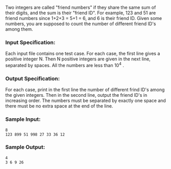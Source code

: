 <!-- Title
Friend Numbers (20)
-->
Two integers are called "friend numbers" if they share the same sum of their
digits, and the sum is their "friend ID". For example, 123 and 51 are friend
numbers since 1+2+3 = 5+1 = 6, and 6 is their friend ID. Given some numbers,
you are supposed to count the number of different friend ID's among them.

### Input Specification:

Each input file contains one test case. For each case, the first line gives a
positive integer N. Then N positive integers are given in the next line,
separated by spaces. All the numbers are less than $10^4$ .

### Output Specification:

For each case, print in the first line the number of different frind ID's
among the given integers. Then in the second line, output the friend ID's in
increasing order. The numbers must be separated by exactly one space and there
must be no extra space at the end of the line.

### Sample Input:

    
    
    8
    123 899 51 998 27 33 36 12
    

### Sample Output:

    
    
    4
    3 6 9 26
    

